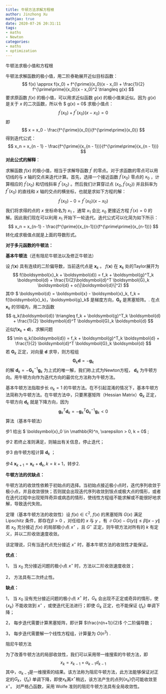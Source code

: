 ```yaml
---
title: 牛顿方法求解方程根
author: Jinzhong Xu
mathjax: true
date: 2020-07-26 20:31:11
tags:
- maths
- Newton
categories:
- maths
- optimization
---
```


牛顿法求极小值和方程根

<!--more-->

牛顿法求解函数的极小值，用二阶泰勒展开近似目标函数：
$$
f(x) \approx f(x_0) + f^{\prime}(x_0)(x - x_0) + \frac{1}{2} f^{\prime\prime}(x_0)(x - x_0)^2 \triangleq g(x)
$$
要求原函数 $f(x)$ 的极小值，可以用求近似函数 $g(x)$ 的极小值来近似。因为 $g(x)$ 是关于 $x$ 的二次函数，所以令 $ g(x) = 0$ 求极小值点：
$$
f^{\prime}(x_0) + f^{\prime\prime}(x_0)(x - x_0) = 0
$$
即
$$
x = x_0 - \frac{f^{\prime}(x_0)}{f^{\prime\prime}(x_0)}
$$
得到迭代公式：
$$
x_n = x_{n - 1} - \frac{f^{\prime}(x_{n - 1})}{f^{\prime\prime}(x_{n - 1})}
$$
**对此公式的解释**：

求解函数 $f(x)$ 的极小值，相当于求解导函数 $f^{\prime}$ 的零点。对于求函数的零点可以用切线的与 $x$ 轴的交点来迭代计算。首先，选择一个接近函数 $f^{\prime}(x_0)$ 零点的 $x_0$ ，计算相应的 $f^{\prime}(x_0)$ 和切线斜率 $f^{\prime\prime}(x_0)$ 。然后我们计算穿过点 $(x_0, f^{\prime}(x_0))$ 并且斜率为 $f^{\prime\prime}(x_0)$ 的直线和 $x$ 轴的交点的横坐标，也就是求如下方程的解：
$$
f^{\prime}(x_0) - 0 = f^{\prime\prime}(x_0)(x - x_0)
$$
我们将求得的点的 $x$ 坐标命名为 $x_1$ ，通常 $x_1$ 会比 $x_0$ 更接近方程 $f^{\prime}(x) = 0$ 的解。因此我们现在可以利用 $x_1$ 开始下一轮迭代。迭代公式可以化简为如下所示：
$$
x_n = x_{n-1} - \frac{f^{\prime}(x_{n-1})}{f^{\prime\prime}(x_{n-1})}
$$
转化成求极值点就是上面的导数形式。

**对于多元函数的牛顿法：**

**基本牛顿法**（还有阻尼牛顿法以及修正牛顿法）

设 $f(\boldsymbol{x})$ 具有连续的二阶偏导数，当前迭代点是 $\boldsymbol{x}_k$ 。 $f(\boldsymbol{x})$ 在 $\boldsymbol{x}_k$ 处的Taylor展开为
$$
f(\boldsymbol{x}_k + \boldsymbol{d}) = f_k + \boldsymbol{g}^T_k \boldsymbol{d} + \frac{1}{2}\boldsymbol{d}^T \boldsymbol{G}_k \boldsymbol{d} + o(\|\boldsymbol{d}\|^2)
$$
其中 $ \boldsymbol{d} = \boldsymbol{x} - \boldsymbol{x}_k, f_k = f(\boldsymbol{x}_k)$，$\boldsymbol{g}_k$ 是梯度方向，$\boldsymbol{G}_k$ 是黑塞矩阵。. 在点 $\boldsymbol{x}_k$ 的邻域内，用二次函数
$$
q_k(\boldsymbol{d}) \triangleq f_k + \boldsymbol{g}^T_k \boldsymbol{d} + 
\frac{1}{2} \boldsymbol{d}^T \boldsymbol{G}_k \boldsymbol{d}
$$
近似$f(\boldsymbol{x}_k + \boldsymbol{d})$，求解问题
$$
\min q_k(\boldsymbol{d}) = f_k + \boldsymbol{g}^T_k \boldsymbol{d} + \frac{1}{2} \boldsymbol{d}^T \boldsymbol{G}_k \boldsymbol{d}
$$
若 $\boldsymbol{G}_k$ 正定，对向量 $\boldsymbol{d}$ 求导，则方程组
$$
\boldsymbol{G}_k \boldsymbol{d} = - \boldsymbol{g}_k
$$
的解 $\boldsymbol{d}_k = - \boldsymbol{G}^{-1}_k \boldsymbol{g}_k$ 为上式的唯一解，我们称上式为Newton方程， $\boldsymbol{d}_k$ 为牛顿方向。用牛顿方向作为迭代方向的最优化方法称为牛顿方法。

基本牛顿方法指取步长 $\alpha_k = 1$ 的牛顿方法。在不引起混淆的情况下，基本牛顿方法简称为牛顿方法。在牛顿方法中，只要黑塞矩阵（Hessian Matrix）$\boldsymbol{G}_k$ 正定，牛顿方向 $\boldsymbol{d}_k$ 就是下降方向，因为
$$
\boldsymbol{g}^T_k \boldsymbol{d}_k = -\boldsymbol{g}^T_k\boldsymbol{G}^{-1}_k \boldsymbol{g}_k < 0
$$
算法（基本牛顿法）

步1 给出 $ \boldsymbol{x}_0 \in \mathbb{R}^n, \varepsilon > 0, k = 0$ ;

步2 若终止准则满足，则输出有关信息，停止迭代；

步3 由牛顿方程计算 $\boldsymbol{d}_k$ ；

步4 $\boldsymbol{x}_{k + 1} = \boldsymbol{x}_k + \boldsymbol{d}_k, k = k + 1$，转步2.

**牛顿方法的优缺点：**

牛顿方法的收敛性依赖于初始点的选择。当初始点接近极小点时，迭代序列收敛于极小点，并且收敛很快；否则就会出现迭代序列收敛到铵点或极大点的情形，或者在迭代过程中出现矩阵奇异或病态的情形，使线性方程组不能求解或不能很好地求解，导致迭代失败。

定理（基本牛顿方法的收敛性）设 $f(x) \in \mathbb{C}^2$, $f(x)$   的黑塞矩阵 $G(x)$ 满足 Lipschitz 条件，即存在$\beta > 0$ ，对任给的 $x$ 与 $y$ ，有 $\|G(x) - G(y)\| \leq \beta \|x - y\|$ 若 $x_0$ 充分接近 $f(x)$ 的局部极小点 $x^{\star}$ ，且 $G^{\star}$ 正定，则牛顿方法对所有的 $k$ 有定义，并以二阶收敛速度收敛。

该定理说，只有当迭代点充分接近 $x^\star$ 时，基本牛顿方法的收敛性才能保证。

**优点**：

1， 当 $x_0$ 充分接近问题的极小点 $x^\star$ 时，方法以二阶收敛速度收敛；

2， 方法具有二次终止性。

**缺点：**

1， 当 $x_0$ 没有充分接近问题的极小点 $x^\star$ 时，$G_k$ 会出现不正定或奇异的情形，使 $\{x_k\}$ 不能收敛到 $x^\star$ ，或使迭代无法进行；即使 $G_k$ 正定，也不能保证 $\{f_k\}$ 单调下降；

2， 每步迭代需要计算黑塞矩阵，即计算 $\frac{n(n+1)}{2}$ 个二阶偏导数；

3， 每步迭代需要解一个线性方程组，计算量为 $O(n^3)$ .

阻尼牛顿方法

为了改善牛顿方法的局部收敛性，我们可以采用带一维搜索的牛顿方法，即
$$
x_k = x_{k-1} + \alpha_{k-1}d_{k-1}
$$
其中，$\alpha_{k-1}$是一维搜索的结果。该方法称为阻尼牛顿方法，此方法能够保证对正定的$G_k$，$\{f_k\}$ 单调下降，即使$x_k$离$x^\star$稍远，该方法产生的点列$\{x_k\}$仍可能收敛至 $x^\star$。 对严格凸函数，采用 Wolfe 准则的阻尼牛顿方法具有全局收敛性。